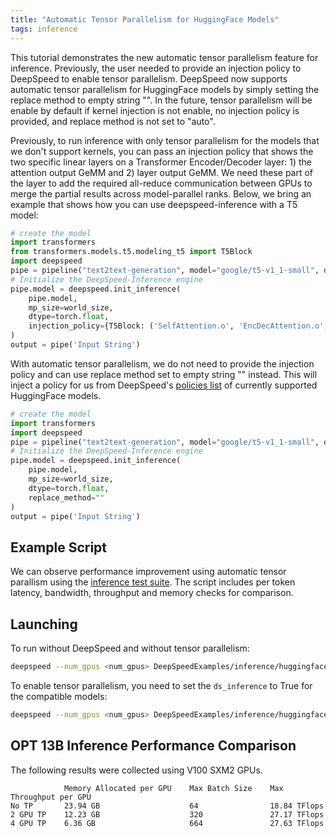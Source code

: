 ```yaml
---
title: "Automatic Tensor Parallelism for HuggingFace Models"
tags: inference
---
```


This tutorial demonstrates the new automatic tensor parallelism feature for inference. Previously, the user needed to provide an injection policy to DeepSpeed to enable tensor parallelism. DeepSpeed now supports automatic tensor parallelism for HuggingFace models by simply setting the replace method to empty string "". In the future, tensor parallelism will be enable by default if kernel injection is not enable, no injection policy is provided, and replace method is not set to "auto".

Previously, to run inference with only tensor parallelism for the models that we don't support kernels, you can pass an injection policy that shows the two specific linear layers on a Transformer Encoder/Decoder layer: 1) the attention output GeMM and 2) layer output GeMM. We need these part of the layer to add the required all-reduce communication between GPUs to merge the partial results across model-parallel ranks. Below, we bring an example that shows how you can use deepspeed-inference with a T5 model:

```python
# create the model
import transformers
from transformers.models.t5.modeling_t5 import T5Block
import deepspeed
pipe = pipeline("text2text-generation", model="google/t5-v1_1-small", device=local_rank)
# Initialize the DeepSpeed-Inference engine
pipe.model = deepspeed.init_inference(
    pipe.model,
    mp_size=world_size,
    dtype=torch.float,
    injection_policy={T5Block: ('SelfAttention.o', 'EncDecAttention.o', 'DenseReluDense.wo')}
)
output = pipe('Input String')
```

With automatic tensor parallelism, we do not need to provide the injection policy and can use replace method set to empty string "" instead. This will inject a policy for us from DeepSpeed's [policies list](https://github.com/microsoft/DeepSpeed/blob/818d143a669d510d4ff61c964cecba720e36e940/deepspeed/module_inject/parser_policies.py) of currently supported HuggingFace models. 

```python
# create the model
import transformers
import deepspeed
pipe = pipeline("text2text-generation", model="google/t5-v1_1-small", device=local_rank)
# Initialize the DeepSpeed-Inference engine
pipe.model = deepspeed.init_inference(
    pipe.model,
    mp_size=world_size,
    dtype=torch.float,
    replace_method=""
)
output = pipe('Input String')
```


## Example Script

We can observe performance improvement using automatic tensor parallism using the [inference test suite](https://github.com/microsoft/DeepSpeedExamples/blob/master/inference/huggingface/text-generation/inference-test.py). The script includes per token latency, bandwidth, throughput and memory checks for comparison. 


## Launching

To run without DeepSpeed and without tensor parallelism:

```bash
deepspeed --num_gpus <num_gpus> DeepSpeedExamples/inference/huggingface/text-generation/inference-test.py --name <model> --batch_size <batch_size>
```


To enable tensor parallelism, you need to set the `ds_inference` to True for the compatible models:

```bash
deepspeed --num_gpus <num_gpus> DeepSpeedExamples/inference/huggingface/text-generation/inference-test.py --name <model> --batch_size <batch_size> --ds_inference
```

## OPT 13B Inference Performance Comparison

The following results were collected using V100 SXM2 GPUs.

```
            Memory Allocated per GPU    Max Batch Size    Max Throughput per GPU
No TP       23.94 GB                    64                18.84 TFlops          
2 GPU TP    12.23 GB                    320               27.17 TFlops          
4 GPU TP    6.36 GB                     664               27.63 TFlops          
```
